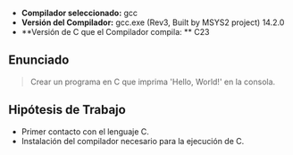 - **Compilador seleccionado:** gcc
- **Versión del Compilador:** gcc.exe (Rev3, Built by MSYS2 project) 14.2.0
- **Versión de C que el Compilador compila: ** C23

## Enunciado
> Crear un programa en C que imprima 'Hello, World!' en la consola.

## Hipótesis de Trabajo
- Primer contacto con el lenguaje C.
- Instalación del compilador necesario para la ejecución de C.
